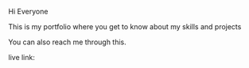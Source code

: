 Hi Everyone

This is my portfolio where you get to know about my skills and projects

You can also reach me through this.

live link:  
